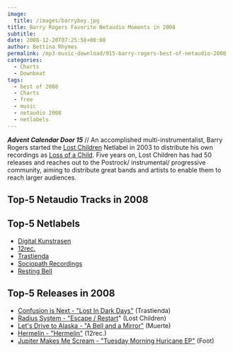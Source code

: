```yaml
---
image:
  title: /images/barryboy.jpg
title: Barry Rogers Favorite Netaudio Moments in 2008
subtitle: 
date: 2008-12-20T07:25:58+00:00
author: Bettina Rhymes
permalink: /mp3-music-download/915-barry-rogers-best-of-netaudio-2008
categories:
  - Charts
  - Downbeat
tags:
  - best of 2008
  - Charts
  - free
  - music
  - netaudio 2008
  - netlabels
---
```

***Advent Calendar Door 15*** // An accomplished multi-instrumentalist, Barry Rogers started the [Lost Children](http://lostchildrennetlabel.wordpress.com/) Netlabel in 2003 to distribute his own recordings as [Loss of a Child](http://www.myspace.com/lossofachild). Five years on, Lost Children has had 50 releases and reaches out to the Postrock/ instrumental/ progressive community, aiming to distribute great bands and artists to enable them to reach larger audiences.<!--more-->

## Top-5 Netaudio Tracks in 2008

## Top-5 Netlabels

  * [Digital Kunstrasen](http://www.digitalkunstrasen.net/kunstrasen/)
  * [12rec.](http://www.12rec.net)
  * [Trastienda](http://trastienda.org/)
  * [Sociopath Recordings](http://sociopathrecordings.googlepages.com/)
  * [Resting Bell](http://www.restingbell.net)

## Top-5 Releases in 2008

  * [Confusion is Next - "Lost In Dark Days"](http://www.archive.org/details/trastienda0042) (Trastienda)
  * [Radius System - "Escape / Restart](http://www.archive.org/details/LostChildren046)" (Lost Children)
  * [Let's Drive to Alaska - "A Bell and a Mirror"](http://www.archive.org/details/muerte013) (Muerte)
  * [Hermelin - "Hermelin"](http://www.archive.org/details/12rec.049) (12rec.)
  * [Jupiter Makes Me Scream - "Tuesday Morning Huricane EP"](http://www.archive.org/details/foot081) (Foot)